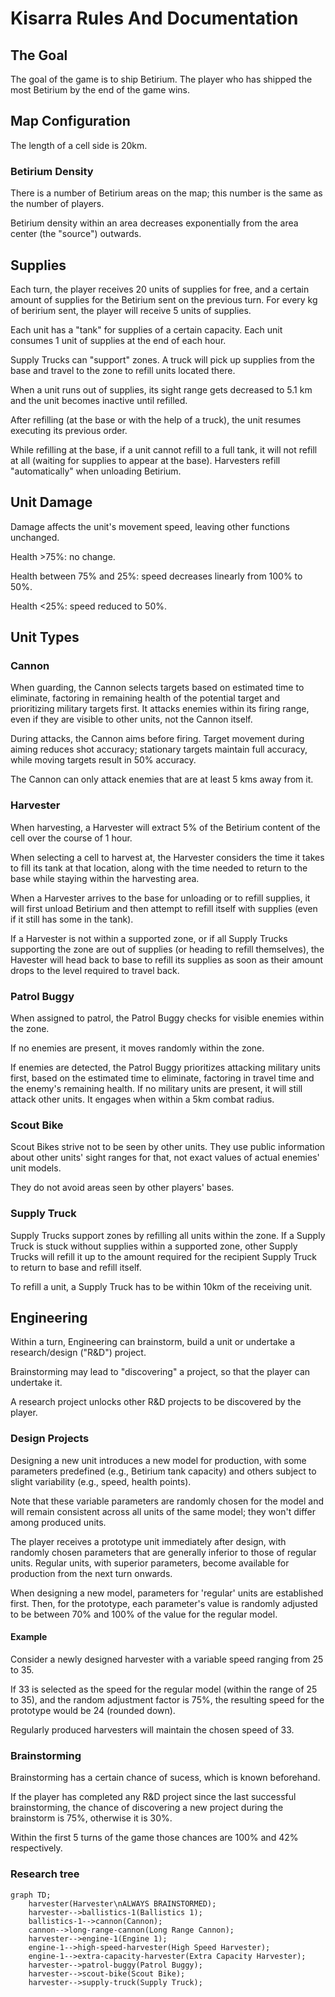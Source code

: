 # Kisarra Rules And Documentation

## The Goal

The goal of the game is to ship Betirium. The player who has shipped the most
Betirium by the end of the game wins.

## Map Configuration

The length of a cell side is 20km.

### Betirium Density

There is a number of Betirium areas on the map; this number is the same as the
number of players.

Betirium density within an area decreases exponentially from the area center
(the "source") outwards.

## Supplies

Each turn, the player receives 20 units of supplies for free, and a certain
amount of supplies for the Betirium sent on the previous turn. For every kg of
beririum sent, the player will receive 5 units of supplies.

Each unit has a "tank" for supplies of a certain capacity. Each unit consumes
1 unit of supplies at the end of each hour.

Supply Trucks can "support" zones. A truck will pick up supplies from the base
and travel to the zone to refill units located there.

When a unit runs out of supplies, its sight range gets decreased to 5.1 km and
the unit becomes inactive until refilled.

After refilling (at the base or with the help of a truck), the unit resumes
executing its previous order.

While refilling at the base, if a unit cannot refill to a full tank, it will
not refill at all (waiting for supplies to appear at the base). Harvesters
refill "automatically" when unloading Betirium.

## Unit Damage

Damage affects the unit's movement speed, leaving other functions unchanged.

Health >75%: no change.

Health between 75% and 25%: speed decreases linearly from 100% to 50%.

Health <25%: speed reduced to 50%.

## Unit Types

### Cannon

When guarding, the Cannon selects targets based on estimated time to eliminate,
factoring in remaining health of the potential target and prioritizing military
targets first. It attacks enemies within its firing range, even if they are
visible to other units, not the Cannon itself.

During attacks, the Cannon aims before firing. Target movement during aiming
reduces shot accuracy; stationary targets maintain full accuracy, while moving
targets result in 50% accuracy.

The Cannon can only attack enemies that are at least 5 kms away from it.

### Harvester

When harvesting, a Harvester will extract 5% of the Betirium content of the
cell over the course of 1 hour.

When selecting a cell to harvest at, the Harvester considers the time it takes
to fill its tank at that location, along with the time needed to return to the
base while staying within the harvesting area.

When a Harvester arrives to the base for unloading or to refill supplies, it
will first unload Betirium and then attempt to refill itself with supplies
(even if it still has some in the tank).

If a Harvester is not within a supported zone, or if all Supply Trucks
supporting the zone are out of supplies (or heading to refill themselves), the
Havester will head back to base to refill its supplies as soon as their amount
drops to the level required to travel back.

### Patrol Buggy

When assigned to patrol, the Patrol Buggy checks for visible enemies within the
zone.

If no enemies are present, it moves randomly within the zone.

If enemies are detected, the Patrol Buggy prioritizes attacking military units
first, based on the estimated time to eliminate, factoring in travel time and
the enemy's remaining health. If no military units are present, it will still
attack other units. It engages when within a 5km combat radius.

### Scout Bike

Scout Bikes strive not to be seen by other units. They use public information
about other units' sight ranges for that, not exact values of actual enemies'
unit models.

They do not avoid areas seen by other players' bases.

### Supply Truck

Supply Trucks support zones by refilling all units within the zone. If a Supply
Truck is stuck without supplies within a supported zone, other Supply Trucks
will refill it up to the amount required for the recipient Supply Truck to
return to base and refill itself.

To refill a unit, a Supply Truck has to be within 10km of the receiving unit.

## Engineering

Within a turn, Engineering can brainstorm, build a unit or undertake a
research/design ("R&D") project.

Brainstorming may lead to "discovering" a project, so that the player can
undertake it.

A research project unlocks other R&D projects to be discovered by the player.

### Design Projects

Designing a new unit introduces a new model for production, with some
parameters predefined (e.g., Betirium tank capacity) and others subject to
slight variability (e.g., speed, health points).

Note that these variable parameters are randomly chosen for the model and will
remain consistent across all units of the same model; they won't differ among
produced units.

The player receives a prototype unit immediately after design, with randomly
chosen parameters that are generally inferior to those of regular units.
Regular units, with superior parameters, become available for production from
the next turn onwards.

When designing a new model, parameters for 'regular' units are established
first. Then, for the prototype, each parameter's value is randomly adjusted to
be between 70% and 100% of the value for the regular model.

#### Example

Consider a newly designed harvester with a variable speed ranging from 25
to 35.

If 33 is selected as the speed for the regular model (within the range of 25
to 35), and the random adjustment factor is 75%, the resulting speed for the
prototype would be 24 (rounded down).

Regularly produced harvesters will maintain the chosen speed of 33.

### Brainstorming

Brainstorming has a certain chance of sucess, which is known beforehand.

If the player has completed any R&D project since the last successful
brainstorming, the chance of discovering a new project during the brainstorm is
75%, otherwise it is 30%.

Within the first 5 turns of the game those chances are 100% and 42%
respectively.

### Research tree
```mermaid
graph TD;
    harvester(Harvester\nALWAYS BRAINSTORMED);
    harvester-->ballistics-1(Ballistics 1);
    ballistics-1-->cannon(Cannon);
    cannon-->long-range-cannon(Long Range Cannon);
    harvester-->engine-1(Engine 1);
    engine-1-->high-speed-harvester(High Speed Harvester);
    engine-1-->extra-capacity-harvester(Extra Capacity Harvester);
    harvester-->patrol-buggy(Patrol Buggy);
    harvester-->scout-bike(Scout Bike);
    harvester-->supply-truck(Supply Truck);
```
